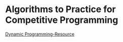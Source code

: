 # Algorithms to Practice for Competitive Programming

[Dynamic Programming-Resource](https://docs.google.com/document/d/1NUWaebg6tgYZZzgRUKhmR3rLCwkajfvx5lsPAIxDE0s/edit)
